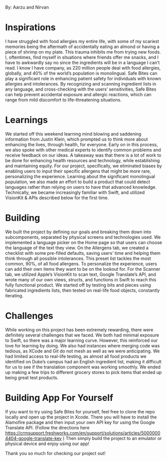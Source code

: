 By: Aarzu and Nirvan

# Inspirations
I have struggled with food allergies my entire life, with some of my scariest memories being the aftermath of accidentally eating an almond or having a piece of shrimp on my plate. This trauma inhibits me from trying new foods. I, oftentimes, find myself in situations where friends offer me snacks, and I have to awkwardly say no since the ingredients will be in a language I can’t read. I know I have company, as 220 million people deal with food allergies, globally, and 40% of the world’s population is monolingual. Safe Bites can play a significant role in enhancing patient safety for individuals with known allergies and intolerances. By recognizing and scanning ingredient lists in any language, and cross-checking with the users’ sensitivities, Safe Bites can help prevent accidental exposure and allergic reactions, which can range from mild discomfort to life-threatening situations.
# Learnings
We started off this weekend learning mind blowing and saddening information from Justin Klein, which prompted us to think more about enhancing the lives, through health, for everyone. Early on in this process, we also spoke with other medical experts to identify common problems and receive feedback on our ideas. A takeaway was that there is a lot of work to be done for enhancing health resources and technology, while establishing and maintaining equity. For our project, specifically, we eliminated biases by enabling users to input their specific allergens that might be more rare, personalizing the experience. Learning about the significant monolingual population, we also made an effort to build a product that could detect languages rather than relying on users to have that advanced knowledge. Technically, we became increasingly familiar with Swift, and utilized VisionKit & APIs described below for the first time. 
# Building
We built the project by defining our goals and breaking them down into subcomponents, separated by physical screens and technologies used. We implemented a language picker on the Home page so that users can choose the language of the text they view. On the Allergens tab, we created a checklist with some pre-filled defaults, saving users’ time and helping them think through all possible intolerances. This preset list tackles the most common, 90%, of all food allergens. To personalize the experience, users can add their own items they want to be on the lookout for. For the Scanner tab, we utilized Apple’s VisionKit to scan text, Google Translate’s API, and wrote many of our own views, structs, and functions in Swift to reach this fully functional product. We started off by testing bits and pieces using fabricated ingredients lists, then tested on real-life food objects, constantly iterating.
# Challenges
While working on this project has been extremely rewarding, there were definitely several challenges that we faced. We both had minimal exposure to Swift, so there was a major learning curve. However, this reinforced our love for learning by doing. We also had instances where merging code was tedious, as XCode and Git do not mesh as well as we were anticipating. We had limited access to real-life testing, as almost all food products we identified on Duke’s campus had an English ingredient list, making it difficult for us to see if the translation component was working smoothly. We ended up making a few trips to different grocery stores to pick items that ended up being great test products. 
# Building App For Yourself
If you want to try using Safe Bites for yourself, feel free to clone the repo locally and open up the project in Xcode. There you will have to install the Alamofire package and then input your own API key for using the Google Translate API. (Follow the directions here https://crmsupport.freshworks.com/en/support/solutions/articles/50000004404-google-translate-key ) Then simply build the project to an emulator or physical device and enjoy using our app!

Thank you so much for checking our project out!
